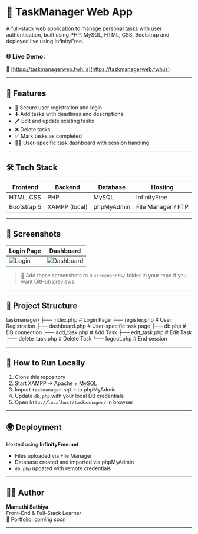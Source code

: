 
# 📝 TaskManager Web App

A full-stack web application to manage personal tasks with user authentication, built using PHP, MySQL, HTML, CSS, Bootstrap and deployed live using InfinityFree.

### 🌐 Live Demo:
🔗 [https://taskmanagerweb.fwh.is](https://taskmanagerweb.fwh.is)

---

## 🚀 Features

- 🔐 Secure user registration and login
- ➕ Add tasks with deadlines and descriptions
- 🖊️ Edit and update existing tasks
- ❌ Delete tasks
- ✅ Mark tasks as completed
- 🧑‍💻 User-specific task dashboard with session handling

---

## 🛠️ Tech Stack

| Frontend      | Backend       | Database  | Hosting        |
|---------------|---------------|-----------|----------------|
| HTML, CSS     | PHP           | MySQL     | InfinityFree   |
| Bootstrap 5   | XAMPP (local) | phpMyAdmin| File Manager / FTP |

---

## 📸 Screenshots

| Login Page | Dashboard |
|------------|-----------|
| ![Login](screenshots/login.png) | ![Dashboard](screenshots/dashboard.png) |

> 📌 Add these screenshots to a `screenshots/` folder in your repo if you want GitHub previews.

---

## 📁 Project Structure
taskmanager/
├── index.php # Login Page
├── register.php # User Registration
├── dashboard.php # User-specific task page
├── db.php # DB connection
├── add_task.php # Add Task
├── edit_task.php # Edit Task
├── delete_task.php # Delete Task
└── logout.php # End session


---

## 🔧 How to Run Locally

1. Clone this repository
2. Start XAMPP → Apache + MySQL
3. Import `taskmanager.sql` into phpMyAdmin
4. Update `db.php` with your local DB credentials
5. Open `http://localhost/taskmanager/` in browser

---

## 🌍 Deployment

Hosted using **InfinityFree.net**  
- Files uploaded via File Manager
- Database created and imported via phpMyAdmin
- `db.php` updated with remote credentials

---

## 👩‍💻 Author

**Mamathi Sathiya**  
Front-End & Full-Stack Learner  
💼 Portfolio: *coming soon*

---


